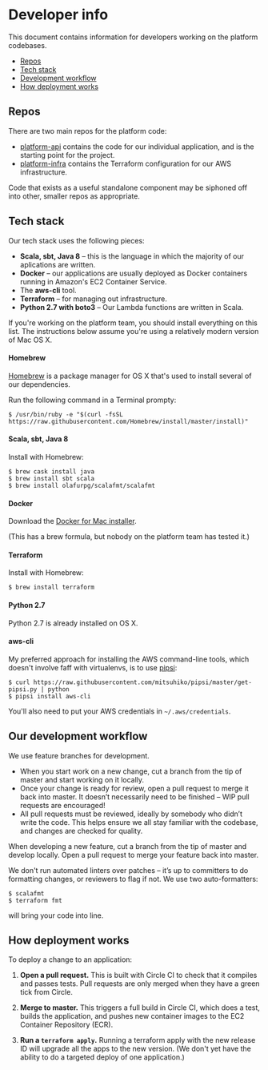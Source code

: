 # Developer info

This document contains information for developers working on the platform
codebases.

* [Repos](#repos)
* [Tech stack](#tech-stack)
* [Development workflow](#our-development-workflow)
* [How deployment works](#how-deployment-works)

## Repos

There are two main repos for the platform code:

*   [platform-api][api] contains the code for our individual application,
    and is the starting point for the project.
*   [platform-infra][infra] contains the Terraform configuration for our
    AWS infrastructure.

Code that exists as a useful standalone component may be siphoned off into
other, smaller repos as appropriate.

[api]: https://github.com/wellcometrust/platform-api
[infra]: https://github.com/wellcometrust/platform-infra

## Tech stack

Our tech stack uses the following pieces:

*   **Scala, sbt, Java 8** – this is the language in which the majority of
    our aplications are written.
*   **Docker** – our applications are usually deployed as Docker containers
    running in Amazon's EC2 Container Service.
*   The **aws-cli** tool.
*   **Terraform** – for managing out infrastructure.
*   **Python 2.7 with boto3** – Our Lambda functions are written in Scala.

If you're working on the platform team, you should install everything on
this list.  The instructions below assume you're using a relatively modern
version of Mac OS X.

#### Homebrew

[Homebrew][brew] is a package manager for OS X that's used to install
several of our dependencies.

Run the following command in a Terminal prompty:

```console
$ /usr/bin/ruby -e "$(curl -fsSL https://raw.githubusercontent.com/Homebrew/install/master/install)"
```

[brew]: https://brew.sh/

#### Scala, sbt, Java 8

Install with Homebrew:

```console
$ brew cask install java
$ brew install sbt scala
$ brew install olafurpg/scalafmt/scalafmt
```

#### Docker

Download the [Docker for Mac installer][docker].

(This has a brew formula, but nobody on the platform team has tested it.)

[docker]: https://docs.docker.com/docker-for-mac/install/

#### Terraform

Install with Homebrew:

```console
$ brew install terraform
```

#### Python 2.7

Python 2.7 is already installed on OS X.

#### aws-cli

My preferred approach for installing the AWS command-line tools, which
doesn't involve faff with virtualenvs, is to use [pipsi][pipsi]:

```console
$ curl https://raw.githubusercontent.com/mitsuhiko/pipsi/master/get-pipsi.py | python
$ pipsi install aws-cli
```

You'll also need to put your AWS credentials in `~/.aws/credentials`.

[pipsi]: https://github.com/mitsuhiko/pipsi

## Our development workflow

We use feature branches for development.

*   When you start work on a new change, cut a branch from the tip of master
    and start working on it locally.
*   Once your change is ready for review, open a pull request to merge it back
    into master.  It doesn’t necessarily need to be finished – WIP pull
    requests are encouraged!
*   All pull requests must be reviewed, ideally by somebody who didn’t write
    the code.  This helps ensure we all stay familiar with the codebase, and
    changes are checked for quality.

When developing a new feature, cut a branch from the tip of master and
develop locally.  Open a pull request to merge your feature back into master.

We don't run automated linters over patches – it’s up to committers to do
formatting changes, or reviewers to flag if not.  We use two auto-formatters:

```console
$ scalafmt
$ terraform fmt
```

will bring your code into line.

## How deployment works

To deploy a change to an application:

1.  **Open a pull request.**  This is built with Circle CI to check that it
    compiles and passes tests.  Pull requests are only merged when they have
    a green tick from Circle.

2.  **Merge to master.**  This triggers a full build in Circle CI, which does
    a test, builds the application, and pushes new container images to the EC2
    Container Repository (ECR).

3.  **Run a `terraform apply`.**  Running a terraform apply with the new
    release ID will upgrade all the apps to the new version.  (We don't yet
    have the ability to do a targeted deploy of one application.)
